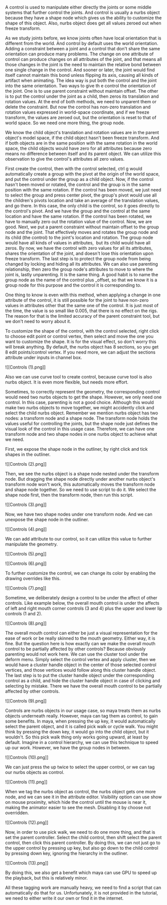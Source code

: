 A control is used to manipulate either directly the joints or some middle systems that further control the joints. And control is usually a nurbs object because they have a shape node which gives us the ability to customize the shape of this object. Also, nurbs object does get all values zeroed out when freeze transform. 

As we study joints before, we know joints often have local orientation that is different from the world. And control by default uses the world orientation. Adding a constraint between a joint and a control that don't share the same orientation can produce many problems. The change on one attribute of control can produce changes on all attributes of the joint, and that means all those changes in the joint is the need to maintain the relative bond between one single change in the control. And sooner or later, the joint would find itself cannot maintain this bond unless flipping its axis, causing all kinds of artifact when animating. The idea way is put both the control and the joint into the same orientation. Two ways to give th e control the orientation of the joint. One is to use parent constraint without maintain offset. The other is to put the control under the joint as a child, then zeros its translation and rotation values. At the end of both methods, we need to unparent them or delete the constraint. But now the control has non-zero translation and rotation values expressed in world-space coordinate, and if we freeze transform, the values are zeroed out, but the orientation is reset to that of world space. So we need one more thing, the group node. 

We know the child object's translation and rotation values are in the parent object's model space, if the child object hasn't been freeze transform. And if both objects are in the same position with the same rotation in the world space, the child objects would have zero for all attributes because zero means no difference between itself and its parent object. We can utilize this observation to give the control's attributes all zero values. 

First create the control, then with the control selected, ctrl g would automatically create a group with the pivot at the origin of the world space, and put the control under the group as a child object. Now, if the control hasn't been moved or rotated, the control and the group is in the same position with the same rotation. If the control has been moved, we just need to select the group and press center pivot, the group's pivot would use all the children's pivots location and take an average of the translation values, and go there. In this case, the only child is the control, so it goes directly to the control's pivot. And we have the group and the control at the same location and have the same rotation. If the control has been rotated, we have to manually zero out the rotation value of the control. Now, we are good. Next, we put a parent constraint without maintain offset to the group node and the joint. That effectively moves and rotates the group node and its child (the control) to the joint's location and rotation. The group node would have all kinds of values in attributes,  but its child would have all zeros. By now, we have the control with zero values for all its attributes, shares the orientation of the joint, and doesn't lose this orientation upon freeze transform. The last step is to protect the group node from being changed by locking and hiding all its attributes. We can also use parenting relationship, then zero the group node's attributes to move to where the joint is, lastly unparenting. It is the same thing. A good habit is to name the group node as the name of the control plus _offset, so that we know it is a group node for this purpose and the control it is corresponding to. 

One thing to know is even with this method, when applying a change in one attribute of the control, it is still possible for the joint to have non-zero values in attributes other that the same one of the control. It is just most of the time, the value is so small like 0.005, that there is no effect on the rigs. The reason for that is the limited accuracy of the parent constraint tool, but we don't need to worry about it. 

To customize the shape of the control, with the control selected, right click to choose edit point or control vertex, then select and move the one you want to customize the shape. It is for the visual effect, so don't worry this will break anything. By default, the nurbs object has 8 sections, so you get 8 edit points/control vertex. If you need more, we can adjust the sections attribute under inputs in channel box.

![[Controls (1).png]]

Also we can use curve tool to create control, because curve tool is also nurbs object. It is even more flexible, but needs more effort. 

Sometimes, to correctly represent the geometry, the corresponding control would need two nurbs objects to get the shape. However, we only need one control. In this case, parenting is not a good choice. Although this would make two nurbs objects to move together, we might accidently click and select the child nurbs object. Remember we mention nurbs object has two nodes: a transform node and a shape node. The transform node holds the values useful for controlling the joints, but the shape node just defines the visual look of the control in this usage case. Therefore, we can have one transform node and two shape nodes in one nurbs object to achieve what we need.  

First, we expose the shape node in the outliner, by right click and tick shapes in the outliner.

![[Controls (2).png]]

Then, we see the nurbs object is a shape node nested under the transform node. But dragging the shape node directly under another nurbs object's transform node won't work, this automatically moves the transform node and shape node together. So we need to use script to do it. We select the shape node first, then the transform node, then run this script.

![[Controls (3).png]]

Now, we have two shape nodes under one transform node. And we can unexpose the shape node in the outliner.

![[Controls (4).png]]

We can add attribute to our control, so it can utilize this value to further manipulate the geometry.

![[Controls (5).png]]

![[Controls (6).png]]

To further customize the control, we can change its color by enabling the drawing overrides like this.

![[Controls (7).png]]

Sometime, we deliberately design a control to be under the affect of other controls. Like example below, the overall mouth control is under the affects of left and right mouth corner controls (3 and 4) plus the upper and lower lip controls (1 and 2).

![[Controls (8).png]]

The overall mouth control can either be just a visual representation for the ease of work or be really skinned to the mouth geometry. Either way, it is fine. But the question here is how exactly can we make the overall mouth control to be partially affected by other controls? Because obviously parenting would not work here. We can use the cluster tool under the deform menu. Simply select the control vertex and apply cluster, then we would have a cluster handle object in the center of those selected control vertices, and those vertices would follow along this cluster handle object. The last step is to put the cluster handle object under the corresponding control as a child, and hide the cluster handle object in case of clicking and selecting by mistake. There we have the overall mouth control to be partially affected by other controls.

![[Controls (9).png]]

Controls are nurbs objects in our usage case, so maya treats them as nurbs objects underneath really. However, maya can tag them as control, to gain some benefits. In maya, when pressing the up key, it would automatically select the parent object, and it is called pick walk or cycle walk. You might think by pressing the down key, it would go into the child object, but it wouldn't. So this pick walk thing only works going upward, at least by default. Imagine in a control hierarchy, we can use this technique to speed up our work. However, we have the group nodes in between.

![[Controls (10).png]]

We can just press the up twice to select the upper control, or we can tag our nurbs objects as control.

![[Controls (11).png]]

When we tag the nurbs object as control, the nurbs object gets one more node, and we can see it in the attribute editor. Visibility option can use show on mouse proximity, which hide the control until the mouse is near it, making the animator easier to see the mesh. Disabling it by choose not overridden.

![[Controls (12).png]]

Now, in order to use pick walk, we need to do one more thing, and that is set the parent controller. Select the child control, then shift select the parent control, then click this parent controller. By doing this, we can not just go to the upper control by pressing up key, but also go down to the child control by pressing down key, ignoring the hierarchy in the outliner.

![[Controls (13).png]]

By doing this, we also get a benefit which maya can use GPU to speed up the playback, but this is relatively minor. 

All these tagging work are manually heavy, we need to find a script that can automatically do that for us. Unfortunately, it is not provided in the tutorial, we need to either write it our own or find it in the internet.